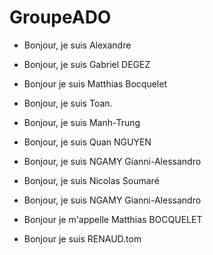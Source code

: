 # GroupeADO

- Bonjour, je suis Alexandre

- Bonjour, je suis Gabriel DEGEZ

- Bonjour je suis Matthias Bocquelet

- Bonjour, je suis Toan.

- Bonjour, je suis Manh-Trung 

- Bonjour, je suis Quan NGUYEN

- Bonjour, je suis NGAMY Gianni-Alessandro

- Bonjour, je suis Nicolas Soumaré

- Bonjour, je suis NGAMY Gianni-Alessandro

- Bonjour je m'appelle Matthias BOCQUELET

- Bonjour je suis RENAUD.tom

